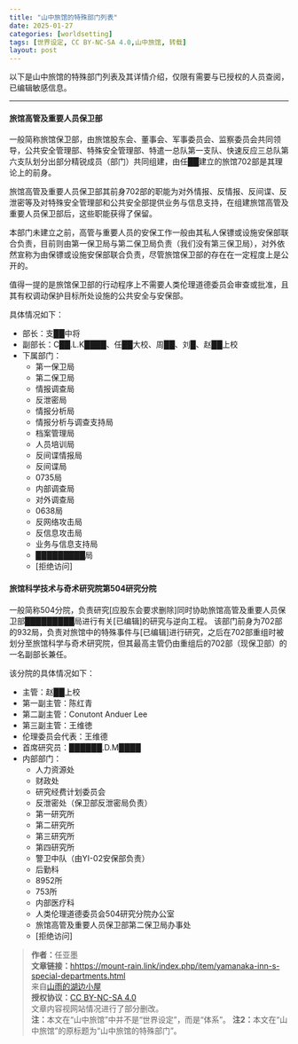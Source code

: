```yaml
---
title: "山中旅馆的特殊部门列表"
date: 2025-01-27
categories: [worldsetting]
tags: [世界设定, CC BY-NC-SA 4.0,山中旅馆, 转载]
layout: post
---
```


以下是山中旅馆的特殊部门列表及其详情介绍，仅限有需要与已授权的人员查阅，已编辑敏感信息。

----

#### 旅馆高管及重要人员保卫部

一般简称旅馆保卫部，由旅馆股东会、董事会、军事委员会、监察委员会共同领导，公共安全管理部、特殊安全管理部、特遣一总队第一支队、快速反应三总队第六支队划分出部分精锐成员（部门）共同组建，由任██建立的旅馆702部是其理论上的前身。

旅馆高管及重要人员保卫部其前身702部的职能为对外情报、反情报、反间谍、反泄密等及对特殊安全管理部和公共安全部提供业务与信息支持，在组建旅馆高管及重要人员保卫部后，这些职能获得了保留。

本部门未建立之前，高管与重要人员的安保工作一般由其私人保镖或设施安保部联合负责，目前则由第一保卫局与第二保卫局负责（我们没有第三保卫局），对外依然宣称为由保镖或设施安保部联合负责，尽管旅馆保卫部的存在在一定程度上是公开的。

值得一提的是旅馆保卫部的行动程序上不需要人类伦理道德委员会审查或批准，且其有权调动保护目标所处设施的公共安全与安保部。

具体情况如下：
* 部长：支██中将
* 副部长：C██.L.K████、任██大校、周██、刘█、赵██上校
* 下属部门：
   * 第一保卫局
   * 第二保卫局
   * 情报调查局
   * 反泄密局
   * 情报分析局
   * 情报分析与调查支持局
   * 档案管理局
   * 人员培训局
   * 反间谍情报局
   * 反间谍局
   * 0735局
   * 内部调查局
   * 对外调查局
   * 0638局
   * 反网络攻击局
   * 反信息攻击局
   * 业务与信息支持局
   * █████████局
   * [拒绝访问]

#### 旅馆科学技术与奇术研究院第504研究分院

一般简称504分院，负责研究[应股东会要求删除]同时协助旅馆高管及重要人员保卫部█████████局进行有关[已编辑]的研究与逆向工程。
该部门前身为702部的932局，负责对旅馆中的特殊事件与[已编辑]进行研究，之后在702部重组时被划分至旅馆科学与奇术研究院，但其最高主管仍由重组后的702部（现保卫部）的一名副部长兼任。

该分院的具体情况如下：
* 主管：赵██上校
* 第一副主管：陈红青
* 第二副主管：Conutont Anduer Lee
* 第三副主管：王维徳
* 伦理委员会代表：王维德
* 首席研究员：██████.D.M████
* 内部部门：
   * 人力资源处
   * 财政处
   * 研究经费计划委员会
   * 反泄密处（保卫部反泄密局负责）
   * 第一研究所
   * 第二研究所
   * 第三研究所
   * 第四研究所
   * 警卫中队（由YI-02安保部负责）
   * 后勤科
   * 8952所
   * 753所
   * 内部医疗科
   * 人类伦理道德委员会504研究分院办公室
   * 旅馆高管及重要人员保卫部第二保卫局办事处
   * [拒绝访问]

<blockquote>
<p><strong>作者：</strong>任亚墨<br>
<strong>文章链接：</strong><a href="https://mount-rain.link/index.php/item/yamanaka-inn-s-special-departments.html" target="_blank">hhttps://mount-rain.link/index.php/item/yamanaka-inn-s-special-departments.html</a><br>
来自<a href="https://mount-rain.link" target="_blank">山雨的湖边小屋</a><br>
<strong>授权协议：</strong><a href="https://creativecommons.org/licenses/by-nc-sa/4.0/" target="_blank">CC BY-NC-SA 4.0</a><br>
文章内容视网站情况进行了部分删改。<br>
<strong>注：</strong>本文在“山中旅馆”中并不是“世界设定”，而是“体系”。
<strong>注2：</strong>本文在“山中旅馆”的原标题为“山中旅馆的特殊部门”。</p>
</blockquote>